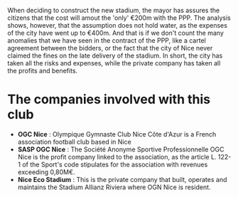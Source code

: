 When deciding to construct the new stadium, the mayor has assures the citizens that the cost will amout the 'only' €200m with the PPP. The analysis shows, however, that the assumption does not hold water, as the expenses of the city have went up to €400m. And that is if we don't count the many anomalies that we have seen in the contract of the PPP, like a cartel agreement between the bidders, or the fact that the city of Nice never claimed the fines on the late delivery of the stadium. In short, the city has taken all the risks and expenses, while the private company has taken all the profits and benefits.

# The companies involved with this club
- **OGC Nice** : Olympique Gymnaste Club Nice Côte d'Azur is a French association football club based in Nice
- **SASP OGC Nice** : The Société Anonyme Sportive Professionnelle OGC Nice is the profit company linked to the association, as the article L. 122-1 of the Sport's code stipulates for the association with revenues exceeding 0,80M€.
- **Nice Eco Stadium** : This is the private company that built, operates and maintains the Stadium Allianz Riviera where OGN Nice is resident.